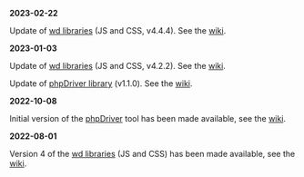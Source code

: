 **2023-02-22**

Update of [wd libraries](https://github.com/wdonadelli/wd) (JS and CSS, v4.4.4). See the [wiki](https://github.com/wdonadelli/wd/wiki).


**2023-01-03**

Update of [wd libraries](https://github.com/wdonadelli/wd) (JS and CSS, v4.2.2). See the [wiki](https://github.com/wdonadelli/wd/wiki).

Update of [phpDriver library](https://github.com/wdonadelli/phpDriver) (v1.1.0). See the [wiki](https://github.com/wdonadelli/phpDriver/wiki).


**2022-10-08**

Initial version of the [phpDriver](https://github.com/wdonadelli/phpDriver) tool has been made available, see the [wiki](https://github.com/wdonadelli/phpDriver/wiki).

**2022-08-01**

Version 4 of the [wd libraries](https://github.com/wdonadelli/wd) (JS and CSS) has been made available, see the [wiki](https://github.com/wdonadelli/wd/wiki).
